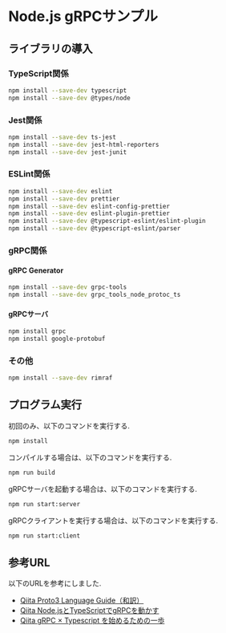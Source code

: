 # Node.js gRPCサンプル

## ライブラリの導入

### TypeScript関係

```sh
npm install --save-dev typescript
npm install --save-dev @types/node
```

### Jest関係

```sh
npm install --save-dev ts-jest
npm install --save-dev jest-html-reporters
npm install --save-dev jest-junit
```

### ESLint関係

```sh
npm install --save-dev eslint
npm install --save-dev prettier
npm install --save-dev eslint-config-prettier
npm install --save-dev eslint-plugin-prettier
npm install --save-dev @typescript-eslint/eslint-plugin
npm install --save-dev @typescript-eslint/parser
```

### gRPC関係

#### gRPC Generator

```sh
npm install --save-dev grpc-tools
npm install --save-dev grpc_tools_node_protoc_ts
```

#### gRPCサーバ

```sh
npm install grpc
npm install google-protobuf
```

### その他

```sh
npm install --save-dev rimraf
```

## プログラム実行

初回のみ、以下のコマンドを実行する.

```sh
npm install
```

コンパイルする場合は、以下のコマンドを実行する.

```sh
npm run build
```

gRPCサーバを起動する場合は、以下のコマンドを実行する.

```sh
npm run start:server
```

gRPCクライアントを実行する場合は、以下のコマンドを実行する.

```sh
npm run start:client
```



## 参考URL
以下のURLを参考にしました.

- [Qiita Proto3 Language Guide（和訳）](https://qiita.com/CyLomw/items/9aa4551bd6bb9c0818b6)
- [Qiita Node.jsとTypeScriptでgRPCを動かす](https://qiita.com/daisaru11/items/67366061f7244378639c)
- [Qiita gRPC × Typescript を始めるための一歩](https://qiita.com/ohs30359-nobuhara/items/f11857d5d3d9dbc6637b)